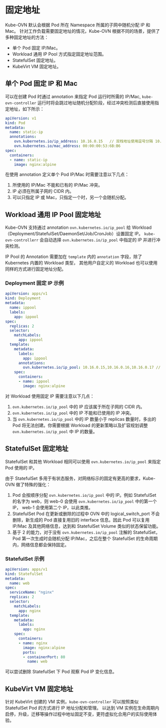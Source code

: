# 固定地址

Kube-OVN 默认会根据 Pod 所在 Namespace 所属的子网中随机分配 IP 和 Mac。
针对工作负载需要固定地址的情况，Kube-OVN 根据不同的场景，提供了多种固定地址的方法：

- 单个 Pod 固定 IP/Mac。
- Workload 通用 IP Pool 方式指定固定地址范围。
- StatefulSet 固定地址。
- KubeVirt VM 固定地址。

## 单个 Pod 固定 IP 和 Mac

可以在创建 Pod 时通过 annotation 来指定 Pod 运行时所需的 IP/Mac, `kube-ovn-controller`
运行时将会跳过地址随机分配阶段，经过冲突检测后直接使用指定地址，如下所示：

```yaml
apiVersion: v1
kind: Pod
metadata:
  name: static-ip
  annotations:
    ovn.kubernetes.io/ip_address: 10.16.0.15   // 双栈地址使用逗号分隔 10.16.0.15,fd00:10:16::15
    ovn.kubernetes.io/mac_address: 00:00:00:53:6B:B6
spec:
  containers:
  - name: static-ip
    image: nginx:alpine
```

在使用 annotation 定义单个 Pod IP/Mac 时需要注意以下几点：

1. 所使用的 IP/Mac 不能和已有的 IP/Mac 冲突。
2. IP 必须在所属子网的 CIDR 内。
3. 可以只指定 IP 或 Mac，只指定一个时，另一个会随机分配。

## Workload 通用 IP Pool 固定地址

Kube-OVN 支持通过 annotation `ovn.kubernetes.io/ip_pool` 给 Workload（Deployment/StatefulSet/DaemonSet/Job/CronJob）设置固定 IP。
`kube-ovn-controllerr` 会自动选择 `ovn.kubernetes.io/ip_pool` 中指定的 IP 并进行冲突检测。

IP Pool 的 Annotation 需要加在 `template` 内的 `annotation` 字段，除了 Kubernetes 内置的 Workload 类型，
其他用户自定义的 Workload 也可以使用同样的方式进行固定地址分配。

### Deployment 固定 IP 示例

```yaml
apiVersion: apps/v1
kind: Deployment
metadata:
  name: ippool
  labels:
    app: ippool
spec:
  replicas: 2
  selector:
    matchLabels:
      app: ippool
  template:
    metadata:
      labels:
        app: ippool
      annotations:
        ovn.kubernetes.io/ip_pool: 10.16.0.15,10.16.0.16,10.16.0.17 // 双栈地址使用分号进行分隔 10.16.0.15,fd00:10:16::000E;10.16.0.16,fd00:10:16::000F;10.16.0.17,fd00:10:16::0010
    spec:
      containers:
      - name: ippool
        image: nginx:alpine
```

对 Workload 使用固定 IP 需要注意以下几点：

1. `ovn.kubernetes.io/ip_pool` 中的 IP 应该属于所在子网的 CIDR 内。
2. `ovn.kubernetes.io/ip_pool` 中的 IP 不能和已使用的 IP 冲突。
3. 当 `ovn.kubernetes.io/ip_pool` 中的 IP 数量小于 replicas 数量时，多出的 Pod 将无法创建。你需要根据 Workload 的更新策略以及扩容规划调整 `ovn.kubernetes.io/ip_pool` 中 IP 的数量。

## StatefulSet 固定地址

StatefulSet 和其他 Workload 相同可以使用 `ovn.kubernetes.io/ip_pool` 来指定 Pod 使用的 IP。

由于 StatefulSet 多用于有状态服务，对网络标示的固定有更高的要求，Kube-OVN 做了特殊的强化：

1. Pod 会按顺序分配 `ovn.kubernetes.io/ip_pool` 中的 IP。例如 StatefulSet 的名字为 web，则 web-0 会使用 `ovn.kubernetes.io/ip_pool` 中的第一个 IP， web-1 会使用第二个 IP，以此类推。
2. StatefulSet Pod 在更新或删除的过程中 OVN 中的 logical_switch_port 不会删除，新生成的 Pod 直接复用旧的 interface 信息。因此 Pod 可以复用 IP/Mac 及其他网络信息，达到和 StatefulSet Volume 类似的状态保留功能。
3. 基于 2 的能力，对于没有 `ovn.kubernetes.io/ip_pool` 注解的 StatefulSet，Pod 第一次生成时会随机分配 IP/Mac，之后在整个 StatefulSet 的生命周期内，网络信息都会保持固定。

### StatefulSet 示例

```yaml
apiVersion: apps/v1
kind: StatefulSet
metadata:
  name: web
spec:
  serviceName: "nginx"
  replicas: 2
  selector:
    matchLabels:
      app: nginx
  template:
    metadata:
      labels:
        app: nginx
    spec:
      containers:
      - name: nginx
        image: nginx:alpine
        ports:
        - containerPort: 80
          name: web
```

可以尝试删除 StatefulSet 下 Pod 观察 Pod IP 变化信息。

## KubeVirt VM 固定地址

针对 KubeVirt 创建的 VM 实例，`kube-ovn-controller` 可以按照类似 StatefulSet Pod 的方式进行 IP 地址分配和管理。
以达到 VM 实例在生命周期内启停，升级，迁移等操作过程中地址固定不变，更符虚拟化合用户的实际使用体验。
